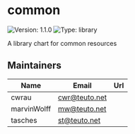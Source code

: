 [modeline]: # ( vim: set ft=markdown: )
# common

![Version: 1.1.0](https://img.shields.io/badge/Version-1.1.0-informational?style=flat-square) ![Type: library](https://img.shields.io/badge/Type-library-informational?style=flat-square)

A library chart for common resources

## Maintainers

| Name | Email | Url |
| ---- | ------ | --- |
| cwrau | <cwr@teuto.net> |  |
| marvinWolff | <mw@teuto.net> |  |
| tasches | <st@teuto.net> |  |
